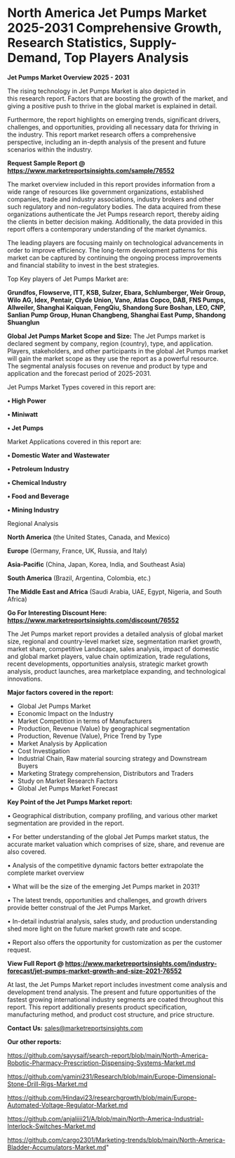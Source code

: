 # North America Jet Pumps Market 2025-2031 Comprehensive Growth, Research Statistics, Supply-Demand,  Top Players Analysis

<Strong> Jet Pumps Market Overview 2025 - 2031</strong>

The rising technology in Jet Pumps Market is also depicted in this research report. Factors that are boosting the growth of the market, and giving a positive push to thrive in the global market is explained in detail.

Furthermore, the report highlights on emerging trends, significant drivers, challenges, and opportunities, providing all necessary data for thriving in the industry. This report market research offers a comprehensive perspective, including an in-depth analysis of the present and future scenarios within the industry.

<strong>Request Sample Report @ <a href=https://www.marketreportsinsights.com/sample/76552>https://www.marketreportsinsights.com/sample/76552</a></strong>

The market overview included in this report provides information from a wide range of resources like government organizations, established companies, trade and industry associations, industry brokers and other such regulatory and non-regulatory bodies. The data acquired from these organizations authenticate the Jet Pumps research report, thereby aiding the clients in better decision making. Additionally, the data provided in this report offers a contemporary understanding of the market dynamics.

The leading players are focusing mainly on technological advancements in order to improve efficiency. The long-term development patterns for this market can be captured by continuing the ongoing process improvements and financial stability to invest in the best strategies.

Top Key players of Jet Pumps Market are:

<strong>Grundfos, Flowserve, ITT, KSB, Sulzer, Ebara, Schlumberger, Weir Group, Wilo AG, Idex, Pentair, Clyde Union, Vano, Atlas Copco, DAB, FNS Pumps, Allweiler, Shanghai Kaiquan, FengQiu, Shandong Sure Boshan, LEO, CNP, Sanlian Pump Group, Hunan Changbeng, Shanghai East Pump, Shandong Shuanglun</strong>

<strong><b>Global Jet Pumps Market Scope and Size:</b></strong>
The Jet Pumps market is declared segment by company, region (country), type, and application. Players, stakeholders, and other participants in the global Jet Pumps market will gain the market scope as they use the report as a powerful resource. The segmental analysis focuses on revenue and product by type and application and the forecast period of 2025-2031.

Jet Pumps Market Types covered in this report are:

<strong>• High Power

• Miniwatt

• Jet Pumps</strong>

Market Applications covered in this report are:

<strong>• Domestic Water and Wastewater

• Petroleum Industry

• Chemical Industry

• Food and Beverage

• Mining Industry</strong> 

Regional Analysis

<strong>North America</strong> (the United States, Canada, and Mexico)

<strong>Europe</strong> (Germany, France, UK, Russia, and Italy)

<strong>Asia-Pacific</strong> (China, Japan, Korea, India, and Southeast Asia)

<strong>South America</strong> (Brazil, Argentina, Colombia, etc.)

<strong>The Middle East and Africa</strong> (Saudi Arabia, UAE, Egypt, Nigeria, and South Africa)

<strong>Go For Interesting Discount Here: <a href=https://www.marketreportsinsights.com/discount/76552>https://www.marketreportsinsights.com/discount/76552</a></strong>

The Jet Pumps market report provides a detailed analysis of global market size, regional and country-level market size, segmentation market growth, market share, competitive Landscape, sales analysis, impact of domestic and global market players, value chain optimization, trade regulations, recent developments, opportunities analysis, strategic market growth analysis, product launches, area marketplace expanding, and technological innovations.

<strong><b>Major factors covered in the report:</b></strong>
<ul>
  <li>Global Jet Pumps Market </li>
  <li>Economic Impact on the Industry</li>
  <li>Market Competition in terms of Manufacturers</li>
  <li>Production, Revenue (Value) by geographical segmentation</li>
  <li>Production, Revenue (Value), Price Trend by Type</li>
  <li>Market Analysis by Application</li>
  <li>Cost Investigation</li>
  <li>Industrial Chain, Raw material sourcing strategy and Downstream Buyers</li>
  <li>Marketing Strategy comprehension, Distributors and Traders</li>
  <li>Study on Market Research Factors</li>
  <li>Global Jet Pumps Market Forecast</li>
</ul>

<strong><b>Key Point of the Jet Pumps Market report:</b></strong>

• Geographical distribution, company profiling, and various other market segmentation are provided in the report.

• For better understanding of the global Jet Pumps market status, the accurate market valuation which comprises of size, share, and revenue are also covered.

• Analysis of the competitive dynamic factors better extrapolate the complete market overview

• What will be the size of the emerging Jet Pumps market in 2031?

• The latest trends, opportunities and challenges, and growth drivers provide better construal of the Jet Pumps Market.

• In-detail industrial analysis, sales study, and production understanding shed more light on the future market growth rate and scope.

• Report also offers the opportunity for customization as per the customer request.

<strong><b>View Full Report @ <a href=https://www.marketreportsinsights.com/industry-forecast/jet-pumps-market-growth-and-size-2021-76552>https://www.marketreportsinsights.com/industry-forecast/jet-pumps-market-growth-and-size-2021-76552</a></b></strong>


At last, the Jet Pumps Market report includes investment come analysis and development trend analysis. The present and future opportunities of the fastest growing international industry segments are coated throughout this report. This report additionally presents product specification, manufacturing method, and product cost structure, and price structure.

<strong>Contact Us:</strong>
sales@marketreportsinsights.com

<strong>Our other reports:</strong>

<a href=https://github.com/sayysaif/search-report/blob/main/North-America-Robotic-Pharmacy-Prescription-Dispensing-Systems-Market.md>https://github.com/sayysaif/search-report/blob/main/North-America-Robotic-Pharmacy-Prescription-Dispensing-Systems-Market.md</a>

<a href=https://github.com/yamini231/Research/blob/main/Europe-Dimensional-Stone-Drill-Rigs-Market.md>https://github.com/yamini231/Research/blob/main/Europe-Dimensional-Stone-Drill-Rigs-Market.md</a>

<a href=https://github.com/Hindavi23/researchgrowth/blob/main/Europe-Automated-Voltage-Regulator-Market.md>https://github.com/Hindavi23/researchgrowth/blob/main/Europe-Automated-Voltage-Regulator-Market.md</a>

<a href=https://github.com/anjaliiii21/A/blob/main/North-America-Industrial-Interlock-Switches-Market.md>https://github.com/anjaliiii21/A/blob/main/North-America-Industrial-Interlock-Switches-Market.md</a>

<a href=https://github.com/cargo2301/Marketing-trends/blob/main/North-America-Bladder-Accumulators-Market.md>https://github.com/cargo2301/Marketing-trends/blob/main/North-America-Bladder-Accumulators-Market.md</a>"
